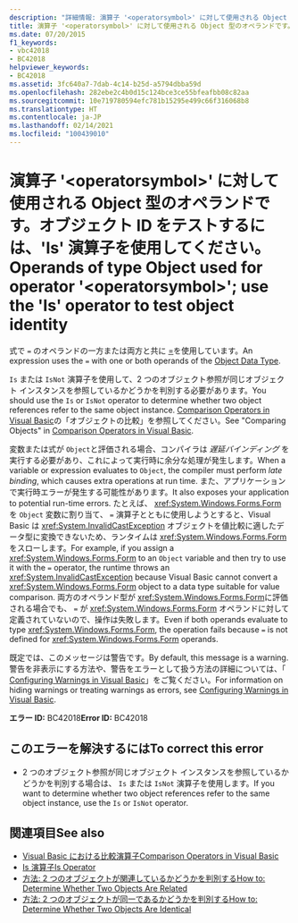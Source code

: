 ```yaml
---
description: "詳細情報: 演算子 '<operatorsymbol>' に対して使用される Object 型のオペランドです。オブジェクト ID をテストするには、'Is' 演算子を使用してください"
title: 演算子 '<operatorsymbol>' に対して使用される Object 型のオペランドです。オブジェクト ID をテストするには、'Is' 演算子を使用してください。
ms.date: 07/20/2015
f1_keywords:
- vbc42018
- BC42018
helpviewer_keywords:
- BC42018
ms.assetid: 3fc640a7-7dab-4c14-b25d-a5794dbba59d
ms.openlocfilehash: 282ebe2c4b0d15c124bce3ce55bfeafbb08c82aa
ms.sourcegitcommit: 10e719780594efc781b15295e499c66f316068b8
ms.translationtype: HT
ms.contentlocale: ja-JP
ms.lasthandoff: 02/14/2021
ms.locfileid: "100439010"
---
```

# <a name="operands-of-type-object-used-for-operator-operatorsymbol-use-the-is-operator-to-test-object-identity"></a><span data-ttu-id="d973a-103">演算子 '\<operatorsymbol>' に対して使用される Object 型のオペランドです。オブジェクト ID をテストするには、'Is' 演算子を使用してください。</span><span class="sxs-lookup"><span data-stu-id="d973a-103">Operands of type Object used for operator '\<operatorsymbol>'; use the 'Is' operator to test object identity</span></span>

<span data-ttu-id="d973a-104">式で `=` のオペランドの一方または両方と共に [=](../language-reference/data-types/object-data-type.md)を使用しています。</span><span class="sxs-lookup"><span data-stu-id="d973a-104">An expression uses the `=` with one or both operands of the [Object Data Type](../language-reference/data-types/object-data-type.md).</span></span>  
  
 <span data-ttu-id="d973a-105">`Is` または `IsNot` 演算子を使用して、2 つのオブジェクト参照が同じオブジェクト インスタンスを参照しているかどうかを判別する必要があります。</span><span class="sxs-lookup"><span data-stu-id="d973a-105">You should use the `Is` or `IsNot` operator to determine whether two object references refer to the same object instance.</span></span> <span data-ttu-id="d973a-106">[Comparison Operators in Visual Basic](../programming-guide/language-features/operators-and-expressions/comparison-operators.md)の「オブジェクトの比較」を参照してください。</span><span class="sxs-lookup"><span data-stu-id="d973a-106">See "Comparing Objects" in [Comparison Operators in Visual Basic](../programming-guide/language-features/operators-and-expressions/comparison-operators.md).</span></span>  
  
 <span data-ttu-id="d973a-107">変数または式が `Object`と評価される場合、コンパイラは *遅延バインディング* を実行する必要があり、これによって実行時に余分な処理が発生します。</span><span class="sxs-lookup"><span data-stu-id="d973a-107">When a variable or expression evaluates to `Object`, the compiler must perform *late binding*, which causes extra operations at run time.</span></span> <span data-ttu-id="d973a-108">また、アプリケーションで実行時エラーが発生する可能性があります。</span><span class="sxs-lookup"><span data-stu-id="d973a-108">It also exposes your application to potential run-time errors.</span></span> <span data-ttu-id="d973a-109">たとえば、 <xref:System.Windows.Forms.Form> を `Object` 変数に割り当て、 `=` 演算子とともに使用しようとすると、Visual Basic は <xref:System.InvalidCastException> オブジェクトを値比較に適したデータ型に変換できないため、ランタイムは <xref:System.Windows.Forms.Form> をスローします。</span><span class="sxs-lookup"><span data-stu-id="d973a-109">For example, if you assign a <xref:System.Windows.Forms.Form> to an `Object` variable and then try to use it with the `=` operator, the runtime throws an <xref:System.InvalidCastException> because Visual Basic cannot convert a <xref:System.Windows.Forms.Form> object to a data type suitable for value comparison.</span></span> <span data-ttu-id="d973a-110">両方のオペランド型が <xref:System.Windows.Forms.Form>に評価される場合でも、 `=` が <xref:System.Windows.Forms.Form> オペランドに対して定義されていないので、操作は失敗します。</span><span class="sxs-lookup"><span data-stu-id="d973a-110">Even if both operands evaluate to type <xref:System.Windows.Forms.Form>, the operation fails because `=` is not defined for <xref:System.Windows.Forms.Form> operands.</span></span>  
  
 <span data-ttu-id="d973a-111">既定では、このメッセージは警告です。</span><span class="sxs-lookup"><span data-stu-id="d973a-111">By default, this message is a warning.</span></span> <span data-ttu-id="d973a-112">警告を非表示にする方法や、警告をエラーとして扱う方法の詳細については、「 [Configuring Warnings in Visual Basic](/visualstudio/ide/configuring-warnings-in-visual-basic)」をご覧ください。</span><span class="sxs-lookup"><span data-stu-id="d973a-112">For information on hiding warnings or treating warnings as errors, see [Configuring Warnings in Visual Basic](/visualstudio/ide/configuring-warnings-in-visual-basic).</span></span>  
  
 <span data-ttu-id="d973a-113">**エラー ID:** BC42018</span><span class="sxs-lookup"><span data-stu-id="d973a-113">**Error ID:** BC42018</span></span>  
  
## <a name="to-correct-this-error"></a><span data-ttu-id="d973a-114">このエラーを解決するには</span><span class="sxs-lookup"><span data-stu-id="d973a-114">To correct this error</span></span>  
  
- <span data-ttu-id="d973a-115">2 つのオブジェクト参照が同じオブジェクト インスタンスを参照しているかどうかを判別する場合は、 `Is` または `IsNot` 演算子を使用します。</span><span class="sxs-lookup"><span data-stu-id="d973a-115">If you want to determine whether two object references refer to the same object instance, use the `Is` or `IsNot` operator.</span></span>  
  
## <a name="see-also"></a><span data-ttu-id="d973a-116">関連項目</span><span class="sxs-lookup"><span data-stu-id="d973a-116">See also</span></span>

- [<span data-ttu-id="d973a-117">Visual Basic における比較演算子</span><span class="sxs-lookup"><span data-stu-id="d973a-117">Comparison Operators in Visual Basic</span></span>](../programming-guide/language-features/operators-and-expressions/comparison-operators.md)
- [<span data-ttu-id="d973a-118">Is 演算子</span><span class="sxs-lookup"><span data-stu-id="d973a-118">Is Operator</span></span>](../language-reference/operators/is-operator.md)
- [<span data-ttu-id="d973a-119">方法: 2 つのオブジェクトが関連しているかどうかを判別する</span><span class="sxs-lookup"><span data-stu-id="d973a-119">How to: Determine Whether Two Objects Are Related</span></span>](../programming-guide/language-features/variables/how-to-determine-whether-two-objects-are-related.md)
- [<span data-ttu-id="d973a-120">方法: 2 つのオブジェクトが同一であるかどうかを判別する</span><span class="sxs-lookup"><span data-stu-id="d973a-120">How to: Determine Whether Two Objects Are Identical</span></span>](../programming-guide/language-features/variables/how-to-determine-whether-two-objects-are-identical.md)
